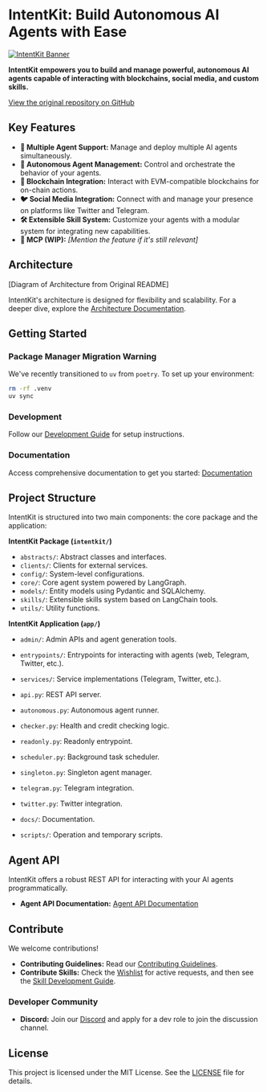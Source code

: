 # IntentKit: Build Autonomous AI Agents with Ease

[![IntentKit Banner](docs/images/intentkit_banner.png)](https://github.com/crestalnetwork/intentkit)

**IntentKit empowers you to build and manage powerful, autonomous AI agents capable of interacting with blockchains, social media, and custom skills.**

[View the original repository on GitHub](https://github.com/crestalnetwork/intentkit)

## Key Features

*   **🤖 Multiple Agent Support:** Manage and deploy multiple AI agents simultaneously.
*   **🔄 Autonomous Agent Management:**  Control and orchestrate the behavior of your agents.
*   **🔗 Blockchain Integration:** Interact with EVM-compatible blockchains for on-chain actions.
*   **🐦 Social Media Integration:** Connect with and manage your presence on platforms like Twitter and Telegram.
*   **🛠️ Extensible Skill System:**  Customize your agents with a modular system for integrating new capabilities.
*   **🔌 MCP (WIP):** *[Mention the feature if it's still relevant]*

## Architecture

[Diagram of Architecture from Original README]

IntentKit's architecture is designed for flexibility and scalability.  For a deeper dive, explore the [Architecture Documentation](docs/architecture.md).

## Getting Started

### Package Manager Migration Warning

We've recently transitioned to `uv` from `poetry`. To set up your environment:

```bash
rm -rf .venv
uv sync
```

### Development

Follow our [Development Guide](DEVELOPMENT.md) for setup instructions.

### Documentation

Access comprehensive documentation to get you started: [Documentation](docs/)

## Project Structure

IntentKit is structured into two main components: the core package and the application:

**IntentKit Package (`intentkit/`)**

*   `abstracts/`: Abstract classes and interfaces.
*   `clients/`: Clients for external services.
*   `config/`: System-level configurations.
*   `core/`: Core agent system powered by LangGraph.
*   `models/`: Entity models using Pydantic and SQLAlchemy.
*   `skills/`: Extensible skills system based on LangChain tools.
*   `utils/`: Utility functions.

**IntentKit Application (`app/`)**

*   `admin/`: Admin APIs and agent generation tools.
*   `entrypoints/`: Entrypoints for interacting with agents (web, Telegram, Twitter, etc.).
*   `services/`: Service implementations (Telegram, Twitter, etc.).
*   `api.py`: REST API server.
*   `autonomous.py`: Autonomous agent runner.
*   `checker.py`: Health and credit checking logic.
*   `readonly.py`: Readonly entrypoint.
*   `scheduler.py`: Background task scheduler.
*   `singleton.py`: Singleton agent manager.
*   `telegram.py`: Telegram integration.
*   `twitter.py`: Twitter integration.

*   `docs/`: Documentation.
*   `scripts/`: Operation and temporary scripts.

## Agent API

IntentKit offers a robust REST API for interacting with your AI agents programmatically.

*   **Agent API Documentation:** [Agent API Documentation](docs/agent_api.md)

## Contribute

We welcome contributions!

*   **Contributing Guidelines:** Read our [Contributing Guidelines](CONTRIBUTING.md).
*   **Contribute Skills:** Check the [Wishlist](docs/contributing/wishlist.md) for active requests, and then see the [Skill Development Guide](docs/contributing/skills.md).

### Developer Community

*   **Discord:** Join our [Discord](https://discord.com/invite/crestal) and apply for a dev role to join the discussion channel.

## License

This project is licensed under the MIT License.  See the [LICENSE](LICENSE) file for details.
